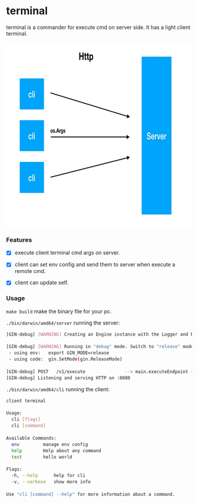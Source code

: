 # terminal

terminal is a commander for execute cmd on server side. It has a light client terminal.

<img src="./static/img/terminal.jpg" width=800 height=500>

### Features
 - [x] execute client terminal cmd args on server.
 - [x] client can set env config and send them to server when execute a remote cmd. 
 - [x] client can update self.


### Usage

`make build` make the binary file for your pc.

 `./bin/darwin/amd64/server` running the server:

``` bash
[GIN-debug] [WARNING] Creating an Engine instance with the Logger and Recovery middleware already attached.

[GIN-debug] [WARNING] Running in "debug" mode. Switch to "release" mode in production.
 - using env:	export GIN_MODE=release
 - using code:	gin.SetMode(gin.ReleaseMode)

[GIN-debug] POST   /v1/execute               --> main.executeEndpoint (5 handlers)
[GIN-debug] Listening and serving HTTP on :8080
```



```./bin/darwin/amd64/cli``` running the client:

```bash
client terminal

Usage:
  cli [flags]
  cli [command]

Available Commands:
  env         manage env config
  help        Help about any command
  test        hello world

Flags:
  -h, --help      help for cli
  -v, --verbose   show more info

Use "cli [command] --help" for more information about a command.
```

